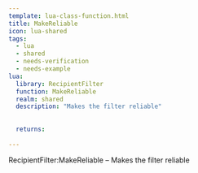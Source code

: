 ```yaml
---
template: lua-class-function.html
title: MakeReliable
icon: lua-shared
tags:
  - lua
  - shared
  - needs-verification
  - needs-example
lua:
  library: RecipientFilter
  function: MakeReliable
  realm: shared
  description: "Makes the filter reliable"
  
  
  returns:
    
---
```


<div class="lua__search__keywords">
RecipientFilter:MakeReliable &#x2013; Makes the filter reliable
</div>
